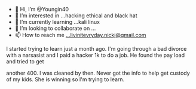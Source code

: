 - 👋 Hi, I’m @Youngin40
- 👀 I’m interested in ...hacking ethical and black hat
- 🌱 I’m currently learning ...kali linux
- 💞️ I’m looking to collaborate on ...
- 📫 How to reach me ...livinitevryday.nickj@gmail.com

<!---
Youngin40/Youngin40 is a ✨ special ✨ repository because its `README.md` (this file) appears on your GitHub profile.
You can click the Preview link to take a look at your changes.
--->I started trying to learn just a month ago. I'm going through a bad divorce with a narsasist and I paid a hacker 1k to do a job. He found the pay load and tried to get 
another 400. I was cleaned by then. Never got the info to help get custody of my kids. She is winning so I'm trying to learn.

